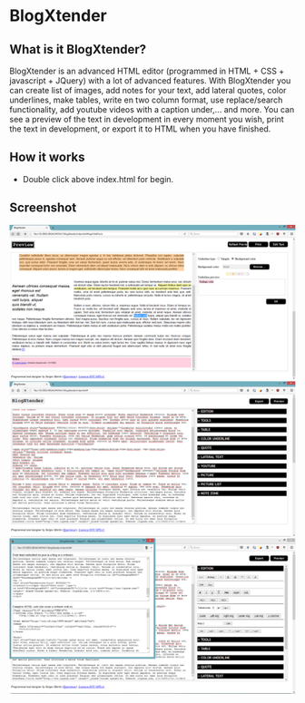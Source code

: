 # BlogXtender
## What is it BlogXtender?
BlogXtender is an advanced HTML editor (programmed in HTML + CSS + javascript + JQuery) with a lot of advanced features. With BlogXtender you can create list of images, add notes for your text, add lateral quotes, color underlines, make tables, write en two column format, use replace/search functionality, add youtube videos with a caption under,... and more. You can see a preview of the text in development in every moment you wish, print the text in development, or export it to HTML when you have finished.

## How it works
- Double click above index.html for begin.

## Screenshot
![Capture1](https://raw.githubusercontent.com/sermmor/BlogXtender/master/Captura1.png)
![Capture2](https://raw.githubusercontent.com/sermmor/BlogXtender/master/Captura2.png)
![Capture3](https://raw.githubusercontent.com/sermmor/BlogXtender/master/Captura3.png)
